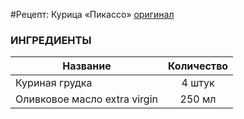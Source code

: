 #Рецепт: Курица «Пикассо»
[оригинал](https://eda.ru/recepty/osnovnye-blyuda/kurica-pikasso-25902)

### ИНГРЕДИЕНТЫ
| Название        	| Количество  |
| -------------   	            |:-----------------:|
|Куриная грудка	| 4 штук|
|Оливковое масло extra virgin | 250 мл |